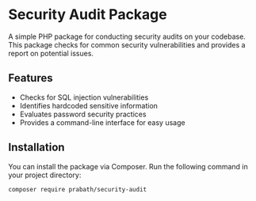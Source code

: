 # Security Audit Package

A simple PHP package for conducting security audits on your codebase. This package checks for common security vulnerabilities and provides a report on potential issues.

## Features

- Checks for SQL injection vulnerabilities
- Identifies hardcoded sensitive information
- Evaluates password security practices
- Provides a command-line interface for easy usage

## Installation

You can install the package via Composer. Run the following command in your project directory:

```bash
composer require prabath/security-audit
